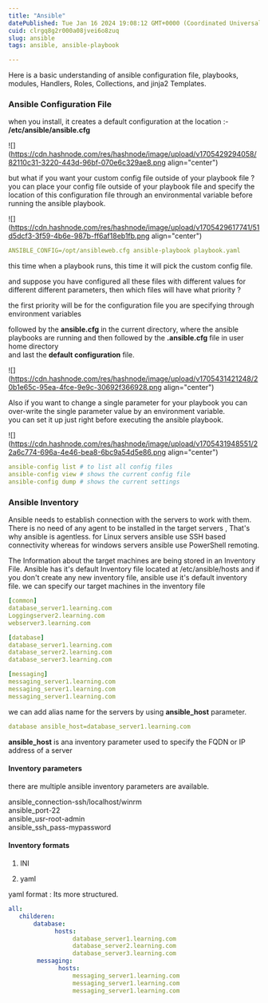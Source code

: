 ```yaml
---
title: "Ansible"
datePublished: Tue Jan 16 2024 19:08:12 GMT+0000 (Coordinated Universal Time)
cuid: clrgq8g2r000a08jvei6o8zuq
slug: ansible
tags: ansible, ansible-playbook

---
```


Here is a basic understanding of ansible configuration file, playbooks, modules, Handlers, Roles, Collections, and jinja2 Templates.

### Ansible Configuration File

when you install, it creates a default configuration at the location :- **/etc/ansible/ansible.cfg**

![](https://cdn.hashnode.com/res/hashnode/image/upload/v1705429294058/82110c31-3220-443d-96bf-070e6c329ae8.png align="center")

but what if you want your custom config file outside of your playbook file ?  
you can place your config file outside of your playbook file and specify the location of this configuration file through an environmental variable before running the ansible playbook.

![](https://cdn.hashnode.com/res/hashnode/image/upload/v1705429617741/51d5dcf3-3f59-4b6e-987b-ff6af18eb1fb.png align="center")

```yaml
ANSIBLE_CONFIG=/opt/ansibleweb.cfg ansible-playbook playbook.yaml
```

this time when a playbook runs, this time it will pick the custom config file.

and suppose you have configured all these files with different values for different different parameters, then which files will have what priority ?

the first priority will be for the configuration file you are specifying through environment variables

followed by the **ansible.cfg** in the current directory, where the ansible playbooks are running and then followed by the **.ansible.cfg** file in user home directory  
and last the **default configuration** file.

![](https://cdn.hashnode.com/res/hashnode/image/upload/v1705431421248/20b1e65c-95ea-4fce-9e9c-30692f366928.png align="center")

Also if you want to change a single parameter for your playbook you can over-write the single parameter value by an environment variable.  
you can set it up just right before executing the ansible playbook.

![](https://cdn.hashnode.com/res/hashnode/image/upload/v1705431948551/22a6c774-696a-4e46-bea8-6bc9a54d5e86.png align="center")

```yaml
ansible-config list # to list all config files
ansible-config view # shows the current config file
ansible-config dump # shows the current settings
```

### Ansible Inventory

Ansible needs to establish connection with the servers to work with them. There is no need of any agent to be installed in the target servers , That's why ansible is agentless. for Linux servers ansible use SSH based connectivity whereas for windows servers ansible use PowerShell remoting.

The Information about the target machines are being stored in an Inventory File. Ansible has it's default Inventory file located at /etc/ansible/hosts and if you don't create any new inventory file, ansible use it's default inventory file. we can specify our target machines in the inventory file

```yaml
[common]
database_server1.learning.com
Loggingserver2.learning.com
webserver3.learning.com

[database]
database_server1.learning.com
database_server2.learning.com
database_server3.learning.com

[messaging]
messaging_server1.learning.com
messaging_server1.learning.com
messaging_server1.learning.com
```

we can add alias name for the servers by using **ansible\_host** parameter.

```yaml
database ansible_host=database_server1.learning.com
```

**ansible\_host** is ana inventory parameter used to specify the FQDN or IP address of a server

#### Inventory parameters

there are multiple ansible inventory parameters are available.

ansible\_connection-ssh/localhost/winrm  
ansible\_port-22  
ansible\_usr-root-admin  
ansible\_ssh\_pass-mypassword

#### Inventory formats

1. INI
    
2. yaml
    

yaml format : Its more structured.

```yaml
all:
   childeren:
       database:
             hosts:
                  database_server1.learning.com
                  database_server2.learning.com
                  database_server3.learning.com
        messaging:
              hosts:
                  messaging_server1.learning.com
                  messaging_server1.learning.com
                  messaging_server1.learning.com
```